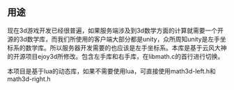 ## 用途

现在3d游戏开发已经很普遍，如果服务端涉及到3d数学方面的计算就需要一个开源的3d数学库，而我们所使用的客户端大部分都是unity，众所周知unity是左手坐标系的数学库。所以服务器开发需要的也应该是左手坐标系。本库是基于云风大神的开源项目ejoy3d所修改。包含左手库和右手库，在libmath.c的首行进行切换。

本项目是基于lua的动态库，如果不需要使用lua，可直接使用math3d-left.h和math3d-right.h
